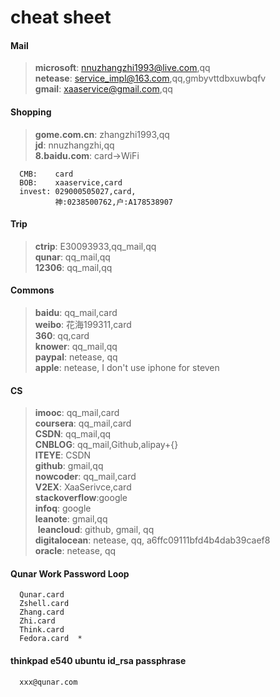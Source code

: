 ﻿# cheat sheet

#### Mail

> **microsoft**:	nnuzhangzhi1993@live.com,qq  
  **netease**:		service_impl@163.com,qq,gmbyvttdbxuwbqfv  
  **gmail**:		xaaservice@gmail.com,qq  

#### Shopping

> **gome.com.cn**:	zhangzhi1993,qq  
  **jd**:			nnuzhangzhi,qq  
  **8.baidu.com**:	card->WiFi
```
  CMB:    card
  BOB:    xaaservice,card
  invest: 029000505027,card, 
          神:0238500762,户:A178538907
```

#### Trip

> **ctrip**:		E30093933,qq_mail,qq  
  **qunar**:		qq_mail,qq  
  **12306**:		qq_mail,qq  

#### Commons

> **baidu**:		qq_mail,card  
  **weibo**:		花海199311,card  
  **360**:			qq,card  
  **knower**:		qq_mail,qq  
  **paypal**: netease, qq   
  **apple**: netease, I don't use iphone for steven   

#### CS

> **imooc**:		qq_mail,card  
  **coursera**:		qq_mail,card  
  **CSDN**:			qq_mail,qq  
  **CNBLOG**:		qq_mail,Github,alipay+{}  
  **ITEYE**:		CSDN  
  **github**:		gmail,qq  
  **nowcoder**:		qq_mail,card  
  **V2EX**:			XaaSerivce,card  
  **stackoverflow**:google  
  **infoq**:		google   
  **leanote**:      gmail,qq   
  **leancloud**:    github, gmail, qq   
  **digitalocean**: netease, qq, a6ffc09111bfd4b4dab39caef8   
  **oracle**:  netease, qq   

#### Qunar Work Password Loop
```  
  Qunar.card   
  Zshell.card
  Zhang.card  
  Zhi.card  
  Think.card 
  Fedora.card  *
```

#### thinkpad e540 ubuntu id_rsa passphrase
```
  xxx@qunar.com
```
